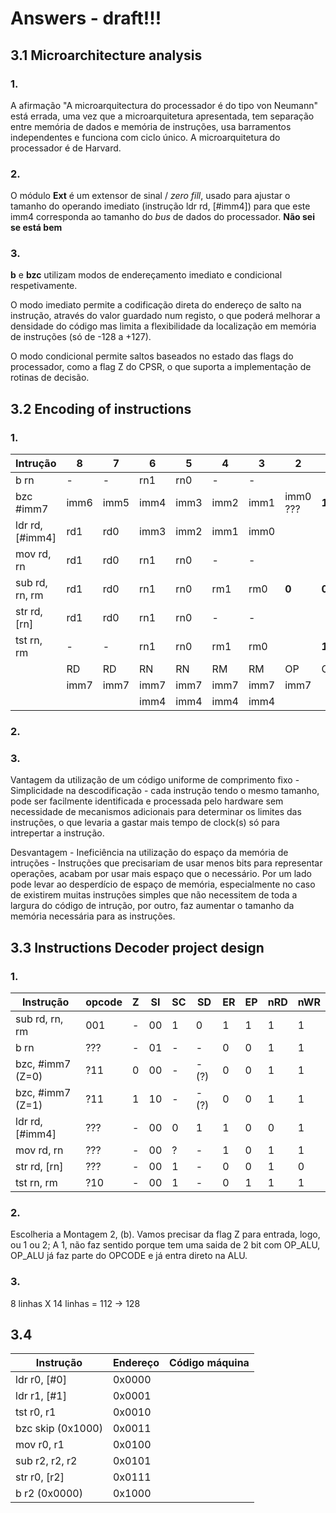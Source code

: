 # Answers - draft!!!

## 3.1 Microarchitecture analysis

### 1.

A afirmação "A microarquitectura do processador é do tipo von Neumann" está errada, uma vez que a microarquitetura apresentada, tem separação entre memória de dados e memória de instruções, usa barramentos independentes e funciona com ciclo único. A microarquitetura do processador é de Harvard.

### 2.

O módulo **Ext** é um extensor de sinal / *zero fill*, usado para ajustar o tamanho do operando imediato (instrução ldr rd, [#imm4]) para que este imm4 corresponda ao tamanho do *bus* de dados do processador. **Não sei se está bem**

### 3.

**b** e **bzc** utilizam modos de endereçamento imediato e condicional respetivamente. 

O modo imediato permite a codificação direta do endereço de  salto na instrução, através do valor guardado num registo, o que poderá melhorar a densidade do código mas limita a flexibilidade da localização em memória de instruções (só de -128 a +127).

O modo condicional permite saltos baseados no estado das flags do processador, como a flag Z do CPSR, o que suporta a implementação de rotinas de decisão.



## 3.2 Encoding of instructions

### 1.

| Intrução        | 8    | 7    | 6    | 5    | 4    | 3    | 2        | 1     | 0     |
| --------------- | ---- | ---- | ---- | ---- | ---- | ---- | -------- | ----- | ----- |
| b rn            | -    | -    | rn1  | rn0  | -    | -    |          |       |       |
| bzc #imm7       | imm6 | imm5 | imm4 | imm3 | imm2 | imm1 | imm0 ??? | **1** | **1** |
| ldr rd, [#imm4] | rd1  | rd0  | imm3 | imm2 | imm1 | imm0 |          |       |       |
| mov rd, rn      | rd1  | rd0  | rn1  | rn0  | -    | -    |          |       |       |
| sub rd, rn, rm  | rd1  | rd0  | rn1  | rn0  | rm1  | rm0  | **0**    | **0** | **1** |
| str rd, [rn]    | rd1  | rd0  | rn1  | rn0  | -    | -    |          |       |       |
| tst rn, rm      | -    | -    | rn1  | rn0  | rm1  | rm0  |          | **1** | **0** |
|                 | RD   | RD   | RN   | RN   | RM   | RM   | OP       | CO    | DE    |
|                 | imm7 | imm7 | imm7 | imm7 | imm7 | imm7 | imm7     |       |       |
|                 |      |      | imm4 | imm4 | imm4 | imm4 |          |       |       |

### 2.

### 3.

Vantagem da utilização de um código uniforme de comprimento fixo - Simplicidade na descodificação - cada instrução tendo o mesmo tamanho, pode ser facilmente identificada e processada pelo hardware sem necessidade de mecanismos adicionais para determinar os limites das instruções, o que levaria a gastar mais tempo de clock(s) só para intrepertar a instrução.

Desvantagem - Ineficiência na utilização do espaço da memória de intruções - Instruções que precisariam de usar menos bits para representar operações, acabam por usar mais espaço que o necessário. Por um lado pode levar ao desperdício de espaço de memória, especialmente no caso de existirem muitas instruções simples que não necessitem de toda a largura do código de intrução, por outro, faz aumentar o tamanho da memória necessária para as instruções.

## 3.3 Instructions Decoder project design

### 1.

| Instrução        | opcode | Z    | SI   | SC   | SD    | ER   | EP   | nRD  | nWR  |
| ---------------- | ------ | ---- | ---- | ---- | ----- | ---- | ---- | ---- | ---- |
| sub rd, rn, rm   | 001    | -    | 00   | 1    | 0     | 1    | 1    | 1    | 1    |
| b rn             | ???    | -    | 01   | -    | -     | 0    | 0    | 1    | 1    |
| bzc, #imm7 (Z=0) | ?11    | 0    | 00   | -    | - (?) | 0    | 0    | 1    | 1    |
| bzc, #imm7 (Z=1) | ?11    | 1    | 10   | -    | - (?) | 0    | 0    | 1    | 1    |
| ldr rd, [#imm4]  | ???    | -    | 00   | 0    | 1     | 1    | 0    | 0    | 1    |
| mov rd, rn       | ???    | -    | 00   | ?    | -     | 1    | 0    | 1    | 1    |
| str rd, [rn]     | ???    | -    | 00   | 1    | -     | 0    | 0    | 1    | 0    |
| tst rn, rm       | ?10    | -    | 00   | 1    | -     | 0    | 1    | 1    | 1    |

### 2.

Escolheria a Montagem 2, (b). Vamos precisar da flag Z para entrada, logo, ou 1 ou 2; A 1, não faz sentido porque tem uma saida de 2 bit com OP_ALU, OP_ALU já faz parte do OPCODE e já entra direto na ALU.

### 3.

8 linhas X 14 linhas = 112 -> 128

## 3.4

| Instrução         | Endereço | Código máquina |
| ----------------- | -------- | -------------- |
| ldr r0, [#0]      | 0x0000   |                |
| ldr r1, [#1]      | 0x0001   |                |
| tst r0, r1        | 0x0010   |                |
| bzc skip (0x1000) | 0x0011   |                |
| mov r0, r1        | 0x0100   |                |
| sub r2, r2, r2    | 0x0101   |                |
| str r0, [r2]      | 0x0111   |                |
| b r2 (0x0000)     | 0x1000   |                |


